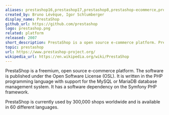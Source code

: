 ```yaml
---
aliases: prestashop16,prestashop17,prestashop8,prestashop-ecommerce,project-prestashop
created_by: Bruno Lévêque, Igor Schlumberger
display_name: PrestaShop
github_url: https://github.com/prestashop
logo: prestashop.png
related: platform
released: 2007
short_description: PrestaShop is a open source e-commerce platform. PrestaShop is currently used by 300,000 shops worldwide and is available in 60 different languages.
topic: prestashop
url: https://www.prestashop-project.org/
wikipedia_url: https://en.wikipedia.org/wiki/PrestaShop
---
```

PrestaShop is a freemium, open source e-commerce platform. The software is published under the Open Software License (OSL). It is written in the PHP programming language with support for the MySQL or MariaDB database management system. It has a software dependency on the Symfony PHP framework.

PrestaShop is currently used by 300,000 shops worldwide and is available in 60 different languages.